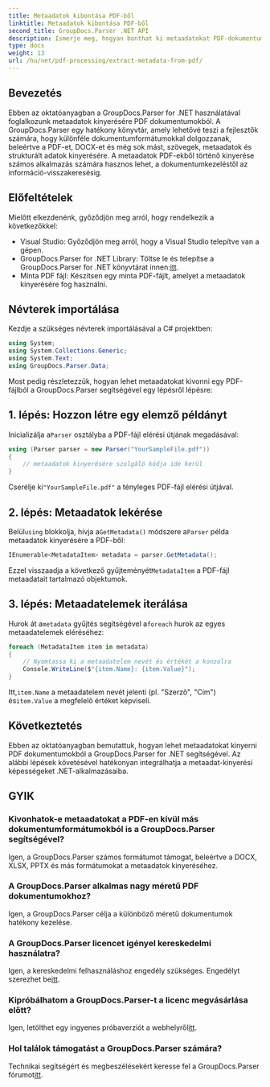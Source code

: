 ```yaml
---
title: Metaadatok kibontása PDF-ből
linktitle: Metaadatok kibontása PDF-ből
second_title: GroupDocs.Parser .NET API
description: Ismerje meg, hogyan bonthat ki metaadatokat PDF-dokumentumokból a GroupDocs.Parser for .NET segítségével. Ez az átfogó útmutató lépésről lépésre tartalmazza az utasításokat és az előfeltételeket.
type: docs
weight: 13
url: /hu/net/pdf-processing/extract-metadata-from-pdf/
---
```

## Bevezetés
Ebben az oktatóanyagban a GroupDocs.Parser for .NET használatával foglalkozunk metaadatok kinyerésére PDF dokumentumokból. A GroupDocs.Parser egy hatékony könyvtár, amely lehetővé teszi a fejlesztők számára, hogy különféle dokumentumformátumokkal dolgozzanak, beleértve a PDF-et, DOCX-et és még sok mást, szövegek, metaadatok és strukturált adatok kinyerésére. A metaadatok PDF-ekből történő kinyerése számos alkalmazás számára hasznos lehet, a dokumentumkezeléstől az információ-visszakeresésig.
## Előfeltételek
Mielőtt elkezdenénk, győződjön meg arról, hogy rendelkezik a következőkkel:
- Visual Studio: Győződjön meg arról, hogy a Visual Studio telepítve van a gépen.
-  GroupDocs.Parser for .NET Library: Töltse le és telepítse a GroupDocs.Parser for .NET könyvtárat innen:[itt](https://releases.groupdocs.com/parser/net/).
- Minta PDF fájl: Készítsen egy minta PDF-fájlt, amelyet a metaadatok kinyerésére fog használni.

## Névterek importálása
Kezdje a szükséges névterek importálásával a C# projektben:
```csharp
using System;
using System.Collections.Generic;
using System.Text;
using GroupDocs.Parser.Data;
```

Most pedig részletezzük, hogyan lehet metaadatokat kivonni egy PDF-fájlból a GroupDocs.Parser segítségével egy lépésről lépésre:
## 1. lépés: Hozzon létre egy elemző példányt
 Inicializálja a`Parser` osztályba a PDF-fájl elérési útjának megadásával:
```csharp
using (Parser parser = new Parser("YourSampleFile.pdf"))
{
    // metaadatok kinyerésére szolgáló kódja ide kerül
}
```
 Cserélje ki`"YourSampleFile.pdf"` a tényleges PDF-fájl elérési útjával.
## 2. lépés: Metaadatok lekérése
 Belül`using` blokkolja, hívja a`GetMetadata()` módszere a`Parser` példa metaadatok kinyerésére a PDF-ből:
```csharp
IEnumerable<MetadataItem> metadata = parser.GetMetadata();
```
 Ezzel visszaadja a következő gyűjteményét`MetadataItem` a PDF-fájl metaadatait tartalmazó objektumok.
## 3. lépés: Metaadatelemek iterálása
 Hurok át a`metadata` gyűjtés segítségével a`foreach` hurok az egyes metaadatelemek eléréséhez:
```csharp
foreach (MetadataItem item in metadata)
{
    // Nyomtassa ki a metaadatelem nevét és értékét a konzolra
    Console.WriteLine($"{item.Name}: {item.Value}");
}
```
 Itt,`item.Name` a metaadatelem nevét jelenti (pl. "Szerző", "Cím") és`item.Value` a megfelelő értéket képviseli.

## Következtetés
Ebben az oktatóanyagban bemutattuk, hogyan lehet metaadatokat kinyerni PDF dokumentumokból a GroupDocs.Parser for .NET segítségével. Az alábbi lépések követésével hatékonyan integrálhatja a metaadat-kinyerési képességeket .NET-alkalmazásaiba.

## GYIK
### Kivonhatok-e metaadatokat a PDF-en kívül más dokumentumformátumokból is a GroupDocs.Parser segítségével?
Igen, a GroupDocs.Parser számos formátumot támogat, beleértve a DOCX, XLSX, PPTX és más formátumokat a metaadatok kinyeréséhez.
### A GroupDocs.Parser alkalmas nagy méretű PDF dokumentumokhoz?
Igen, a GroupDocs.Parser célja a különböző méretű dokumentumok hatékony kezelése.
### A GroupDocs.Parser licencet igényel kereskedelmi használatra?
 Igen, a kereskedelmi felhasználáshoz engedély szükséges. Engedélyt szerezhet be[itt](https://purchase.groupdocs.com/buy).
### Kipróbálhatom a GroupDocs.Parser-t a licenc megvásárlása előtt?
 Igen, letölthet egy ingyenes próbaverziót a webhelyről[itt](https://releases.groupdocs.com/).
### Hol találok támogatást a GroupDocs.Parser számára?
 Technikai segítségért és megbeszélésekért keresse fel a GroupDocs.Parser fórumot[itt](https://forum.groupdocs.com/c/parser/17).